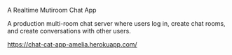 A Realtime Mutiroom Chat App 


A production multi-room chat server where users log in, create chat rooms, and create conversations with other users.

https://chat-cat-app-amelia.herokuapp.com/
